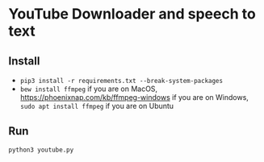 # YouTube Downloader and speech to text

## Install
- `pip3 install -r requirements.txt --break-system-packages`
- `bew install ffmpeg` if you are on MacOS, https://phoenixnap.com/kb/ffmpeg-windows if you are on Windows, `sudo apt install ffmpeg` if you are on Ubuntu

## Run
`python3 youtube.py`